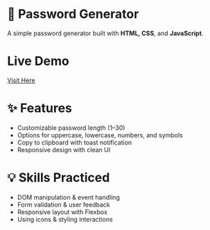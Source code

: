 # 🔐 Password Generator
A simple password generator built with **HTML, CSS**, and **JavaScript**.
# Live Demo
[Visit Here](https://ftm-khamse.github.io/password-generator/)

# ✨ Features
- Customizable password length (1–30)
- Options for uppercase, lowercase, numbers, and symbols
- Copy to clipboard with toast notification
- Responsive design with clean UI

# 💡 Skills Practiced
- DOM manipulation & event handling
- Form validation & user feedback
- Responsive layout with Flexbox
- Using icons & styling interactions
